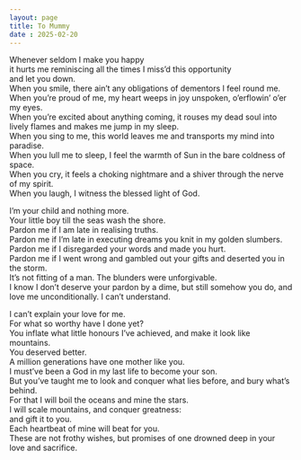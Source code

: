 ```yaml
---
layout: page
title: To Mummy
date : 2025-02-20
---
```


Whenever seldom I make you happy  
it hurts me reminiscing all the times I miss’d this opportunity   
and let you down.  
When you smile, there ain’t any obligations of dementors I feel round me.  
When you’re proud of me, my heart weeps in joy unspoken, o’erflowin’ o’er my eyes.  
When you’re excited about anything coming, it rouses my dead soul into lively flames and makes me jump in my sleep.  
When you sing to me, this world leaves me and transports my mind into paradise.  
When you lull me to sleep, I feel the warmth of Sun in the bare coldness of space.  
When you cry, it feels a choking nightmare and a shiver through the nerve of my spirit.  
When you laugh, I witness the blessed light of God.  

I’m your child and nothing more.  
Your little boy till the seas wash the shore.  
Pardon me if I am late in realising truths.  
Pardon me if I’m late in executing dreams you knit in my golden slumbers.  
Pardon me if I disregarded your words and made you hurt.  
Pardon me if I went wrong and gambled out your gifts and deserted you in the storm.  
It’s not fitting of a man. The blunders were unforgivable.  
I know I don’t deserve your pardon by a dime, but still somehow you do, and love me unconditionally. I can’t understand.  

I can’t explain your love for me.   
For what so worthy have I done yet?  
You inflate what little honours I’ve achieved, and make it look like mountains.  
You deserved better.   
A million generations have one mother like you.  
I must’ve been a God in my last life to become your son.  
But you’ve taught me to look and conquer what lies before, and bury what’s behind.  
For that I will boil the oceans and mine the stars.  
I will scale mountains, and conquer greatness:  
and gift it to you.  
Each heartbeat of mine will beat for you.  
These are not frothy wishes, but promises of one drowned deep in your love and sacrifice.  